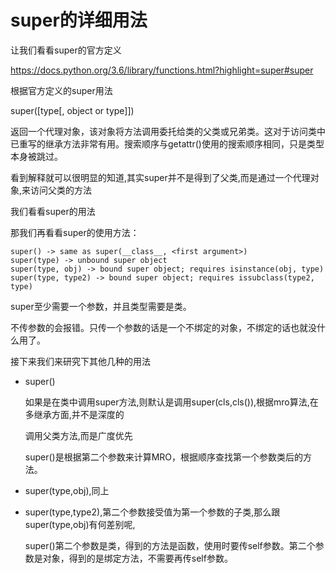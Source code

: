# super的详细用法

让我们看看super的官方定义

https://docs.python.org/3.6/library/functions.html?highlight=super#super

根据官方定义的super用法

super([type[, object or type]])

返回一个代理对象，该对象将方法调用委托给类的父类或兄弟类。这对于访问类中已重写的继承方法非常有用。搜索顺序与getattr()使用的搜索顺序相同，只是类型本身被跳过。

看到解释就可以很明显的知道,其实super并不是得到了父类,而是通过一个代理对象,来访问父类的方法

我们看看super的用法

那我们再看看super的使用方法：

```
super() -> same as super(__class__, <first argument>)
super(type) -> unbound super object
super(type, obj) -> bound super object; requires isinstance(obj, type)
super(type, type2) -> bound super object; requires issubclass(type2, type)
```

super至少需要一个参数，并且类型需要是类。

不传参数的会报错。只传一个参数的话是一个不绑定的对象，不绑定的话也就没什么用了。

接下来我们来研究下其他几种的用法

+ super()

  如果是在类中调用super方法,则默认是调用super(cls,cls()),根据mro算法,在多继承方面,并不是深度的

  调用父类方法,而是广度优先

  super()是根据第二个参数来计算MRO，根据顺序查找第一个参数类后的方法。

+ super(type,obj),同上

+ super(type,type2),第二个参数接受值为第一个参数的子类,那么跟super(type,obj)有何差别呢,

  super()第二个参数是类，得到的方法是函数，使用时要传self参数。第二个参数是对象，得到的是绑定方法，不需要再传self参数。

  